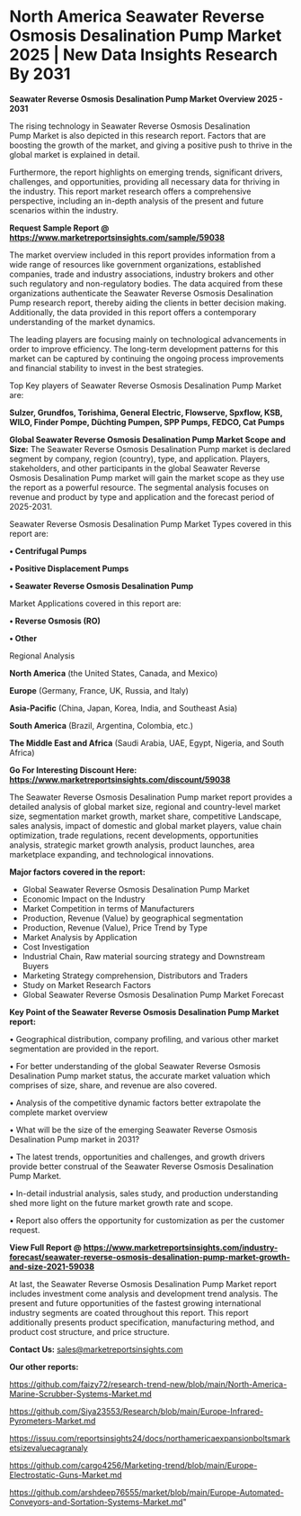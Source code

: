 # North America Seawater Reverse Osmosis Desalination Pump Market 2025 | New Data Insights Research By 2031

<Strong> Seawater Reverse Osmosis Desalination Pump Market Overview 2025 - 2031</strong>

The rising technology in Seawater Reverse Osmosis Desalination Pump Market is also depicted in this research report. Factors that are boosting the growth of the market, and giving a positive push to thrive in the global market is explained in detail.

Furthermore, the report highlights on emerging trends, significant drivers, challenges, and opportunities, providing all necessary data for thriving in the industry. This report market research offers a comprehensive perspective, including an in-depth analysis of the present and future scenarios within the industry.

<strong>Request Sample Report @ <a href=https://www.marketreportsinsights.com/sample/59038>https://www.marketreportsinsights.com/sample/59038</a></strong>

The market overview included in this report provides information from a wide range of resources like government organizations, established companies, trade and industry associations, industry brokers and other such regulatory and non-regulatory bodies. The data acquired from these organizations authenticate the Seawater Reverse Osmosis Desalination Pump research report, thereby aiding the clients in better decision making. Additionally, the data provided in this report offers a contemporary understanding of the market dynamics.

The leading players are focusing mainly on technological advancements in order to improve efficiency. The long-term development patterns for this market can be captured by continuing the ongoing process improvements and financial stability to invest in the best strategies.

Top Key players of Seawater Reverse Osmosis Desalination Pump Market are:

<strong>Sulzer, Grundfos, Torishima, General Electric, Flowserve, Spxflow, KSB, WILO, Finder Pompe, Düchting Pumpen, SPP Pumps, FEDCO, Cat Pumps</strong>

<strong><b>Global Seawater Reverse Osmosis Desalination Pump Market Scope and Size:</b></strong>
The Seawater Reverse Osmosis Desalination Pump market is declared segment by company, region (country), type, and application. Players, stakeholders, and other participants in the global Seawater Reverse Osmosis Desalination Pump market will gain the market scope as they use the report as a powerful resource. The segmental analysis focuses on revenue and product by type and application and the forecast period of 2025-2031.

Seawater Reverse Osmosis Desalination Pump Market Types covered in this report are:

<strong>• Centrifugal Pumps

• Positive Displacement Pumps

• Seawater Reverse Osmosis Desalination Pump</strong>

Market Applications covered in this report are:

<strong>• Reverse Osmosis (RO)

• Other</strong> 

Regional Analysis

<strong>North America</strong> (the United States, Canada, and Mexico)

<strong>Europe</strong> (Germany, France, UK, Russia, and Italy)

<strong>Asia-Pacific</strong> (China, Japan, Korea, India, and Southeast Asia)

<strong>South America</strong> (Brazil, Argentina, Colombia, etc.)

<strong>The Middle East and Africa</strong> (Saudi Arabia, UAE, Egypt, Nigeria, and South Africa)

<strong>Go For Interesting Discount Here: <a href=https://www.marketreportsinsights.com/discount/59038>https://www.marketreportsinsights.com/discount/59038</a></strong>

The Seawater Reverse Osmosis Desalination Pump market report provides a detailed analysis of global market size, regional and country-level market size, segmentation market growth, market share, competitive Landscape, sales analysis, impact of domestic and global market players, value chain optimization, trade regulations, recent developments, opportunities analysis, strategic market growth analysis, product launches, area marketplace expanding, and technological innovations.

<strong><b>Major factors covered in the report:</b></strong>
<ul>
  <li>Global Seawater Reverse Osmosis Desalination Pump Market </li>
  <li>Economic Impact on the Industry</li>
  <li>Market Competition in terms of Manufacturers</li>
  <li>Production, Revenue (Value) by geographical segmentation</li>
  <li>Production, Revenue (Value), Price Trend by Type</li>
  <li>Market Analysis by Application</li>
  <li>Cost Investigation</li>
  <li>Industrial Chain, Raw material sourcing strategy and Downstream Buyers</li>
  <li>Marketing Strategy comprehension, Distributors and Traders</li>
  <li>Study on Market Research Factors</li>
  <li>Global Seawater Reverse Osmosis Desalination Pump Market Forecast</li>
</ul>

<strong><b>Key Point of the Seawater Reverse Osmosis Desalination Pump Market report:</b></strong>

• Geographical distribution, company profiling, and various other market segmentation are provided in the report.

• For better understanding of the global Seawater Reverse Osmosis Desalination Pump market status, the accurate market valuation which comprises of size, share, and revenue are also covered.

• Analysis of the competitive dynamic factors better extrapolate the complete market overview

• What will be the size of the emerging Seawater Reverse Osmosis Desalination Pump market in 2031?

• The latest trends, opportunities and challenges, and growth drivers provide better construal of the Seawater Reverse Osmosis Desalination Pump Market.

• In-detail industrial analysis, sales study, and production understanding shed more light on the future market growth rate and scope.

• Report also offers the opportunity for customization as per the customer request.

<strong><b>View Full Report @ <a href=https://www.marketreportsinsights.com/industry-forecast/seawater-reverse-osmosis-desalination-pump-market-growth-and-size-2021-59038>https://www.marketreportsinsights.com/industry-forecast/seawater-reverse-osmosis-desalination-pump-market-growth-and-size-2021-59038</a></b></strong>


At last, the Seawater Reverse Osmosis Desalination Pump Market report includes investment come analysis and development trend analysis. The present and future opportunities of the fastest growing international industry segments are coated throughout this report. This report additionally presents product specification, manufacturing method, and product cost structure, and price structure.

<strong>Contact Us:</strong>
sales@marketreportsinsights.com

<strong>Our other reports:</strong>

<a href=https://github.com/faizy72/research-trend-new/blob/main/North-America-Marine-Scrubber-Systems-Market.md>https://github.com/faizy72/research-trend-new/blob/main/North-America-Marine-Scrubber-Systems-Market.md</a>

<a href=https://github.com/Siya23553/Research/blob/main/Europe-Infrared-Pyrometers-Market.md>https://github.com/Siya23553/Research/blob/main/Europe-Infrared-Pyrometers-Market.md</a>

<a href=https://issuu.com/reportsinsights24/docs/northamericaexpansionboltsmarketsizevaluecagranaly>https://issuu.com/reportsinsights24/docs/northamericaexpansionboltsmarketsizevaluecagranaly</a>

<a href=https://github.com/cargo4256/Marketing-trend/blob/main/Europe-Electrostatic-Guns-Market.md>https://github.com/cargo4256/Marketing-trend/blob/main/Europe-Electrostatic-Guns-Market.md</a>

<a href=https://github.com/arshdeep76555/market/blob/main/Europe-Automated-Conveyors-and-Sortation-Systems-Market.md>https://github.com/arshdeep76555/market/blob/main/Europe-Automated-Conveyors-and-Sortation-Systems-Market.md</a>"
